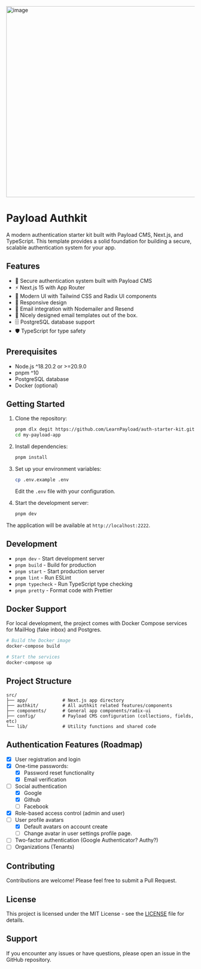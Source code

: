 <img width="511" alt="image" src="https://github.com/user-attachments/assets/bc558492-d2cc-4962-b71a-40b6d0d1b07b" />

# Payload Authkit

A modern authentication starter kit built with Payload CMS, Next.js, and TypeScript. This template provides a solid foundation for building a secure, scalable authentication system for your app.

## Features

- 🔐 Secure authentication system built with Payload CMS
- ⚡ Next.js 15 with App Router
- 🎨 Modern UI with Tailwind CSS and Radix UI components
- 📱 Responsive design
- 📧 Email integration with Nodemailer and Resend
- 📧 Nicely designed email templates out of the box.
- 🗄️ PostgreSQL database support
- 🛡️ TypeScript for type safety

## Prerequisites

- Node.js ^18.20.2 or >=20.9.0
- pnpm ^10
- PostgreSQL database
- Docker (optional)

## Getting Started

1. Clone the repository:

   ```bash
   pnpm dlx degit https://github.com/LearnPayload/auth-starter-kit.git my-payload-app
   cd my-payload-app
   ```

2. Install dependencies:

   ```bash
   pnpm install
   ```

3. Set up your environment variables:

   ```bash
   cp .env.example .env
   ```

   Edit the `.env` file with your configuration.

4. Start the development server:
   ```bash
   pnpm dev
   ```

The application will be available at `http://localhost:2222`.

## Development

- `pnpm dev` - Start development server
- `pnpm build` - Build for production
- `pnpm start` - Start production server
- `pnpm lint` - Run ESLint
- `pnpm typecheck` - Run TypeScript type checking
- `pnpm pretty` - Format code with Prettier

## Docker Support

For local development, the project comes with Docker Compose services for MailHog (fake inbox) and Postgres.

```bash
# Build the Docker image
docker-compose build

# Start the services
docker-compose up
```

## Project Structure

```
src/
├── app/             # Next.js app directory
├── authkit/         # All authkit related features/components
├── components/      # General app components/radix-ui
├── config/          # Payload CMS configuration (collections, fields, etc)
└── lib/             # Utility functions and shared code
```

## Authentication Features (Roadmap)

- [x] User registration and login
- [x] One-time passwords:
  - [x] Password reset functionality
  - [x] Email verification
- [ ] Social authentication
  - [x] Google
  - [x] Github
  - [ ] Facebook
- [x] Role-based access control (admin and user)
- [ ] User profile avatars
  - [x] Default avatars on account create
  - [ ] Change avatar in user settings profile page.
- [ ] Two-factor authentication (Google Authenticator? Authy?)
- [ ] Organizations (Tenants)

## Contributing

Contributions are welcome! Please feel free to submit a Pull Request.

## License

This project is licensed under the MIT License - see the [LICENSE](LICENSE) file for details.

## Support

If you encounter any issues or have questions, please open an issue in the GitHub repository.
